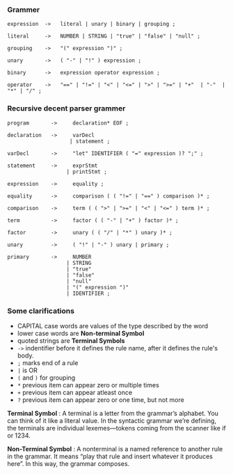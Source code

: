 ### Grammer
```
expression  ->   literal | unary | binary | grouping ;

literal     ->   NUMBER | STRING | "true" | "false" | "null" ;

grouping    ->   "(" expression ")" ;

unary       ->   ( "-" | "!" ) expression ;

binary      ->   expression operator expression ;

operator    ->   "==" | "!=" | "<" | "<=" | ">" | ">=" | "+"  | "-"  | "*" | "/" ;
```

### Recursive decent parser grammer
```
program       ->     declaration* EOF ;

declaration   ->     varDecl
                    | statement ;

varDecl       ->     "let" IDENTIFIER ( "=" expression )? ";" ;

statement     ->     exprStmt
                   | printStmt ;

expression    ->     equality ;

equality      ->     comparison ( ( "!=" | "==" ) comparison )* ;

comparison    ->     term ( ( ">" | ">=" | "<" | "<=" ) term )* ;

term          ->     factor ( ( "-" | "+" ) factor )* ;

factor        ->     unary ( ( "/" | "*" ) unary )* ;

unary         ->     ( "!" | "-" ) unary | primary ;

primary       ->     NUMBER 
                   | STRING 
                   | "true" 
                   | "false" 
                   | "null" 
                   | "(" expression ")" 
                   | IDENTIFIER ;

```

### Some clarifications

- CAPITAL case words are values of the type described by the word
- lower case words are **Non-terminal Symbol**
- quoted strings are **Terminal Symbols**
- `->` indentifier before it defines the rule name, after it defines the rule's body.
- `;` marks end of a rule
- `|` is OR
- `(` and `)` for grouping
- `*` previous item can appear zero or multiple times
- `+` previous item can appear atleast once
- `?` previous item can appear zero or one time, but not more

**Terminal Symbol** : A terminal is a letter from the grammar’s alphabet. You can think of it like a literal value. In the syntactic grammar we’re defining, the terminals are individual lexemes—tokens coming from the scanner like if or 1234.

**Non-Terminal Symbol** : A nonterminal is a named reference to another rule in the grammar. It means “play that rule and insert whatever it produces here”. In this way, the grammar composes.

